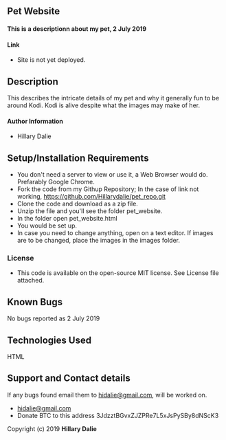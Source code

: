 ## Pet Website

#### This is a descriptionn about my pet, 2 July 2019

#### Link
* Site is not yet deployed.

## Description
This describes the intricate details of my pet and why it generally fun to be around Kodi. Kodi is alive despite what the images may make of her.

#### Author Information
* Hillary Dalie

## Setup/Installation Requirements
* You don't need a server to view or use it, a Web Browser would do. Prefarably Google Chrome. 
* Fork the code from my Githup Repository; In the case of link not working, https://github.com/Hillarydalie/pet_repo.git 
* Clone the code and download as a zip file.
* Unzip the file and you'll see the folder pet_website.
* In the folder open pet_website.html 
* You would be set up.
* In case you need to change anything, open on a text editor. If images are to be changed, place the images in the images folder.

### License
* This code is available on the open-source MIT license. See License file attached.

## Known Bugs
No bugs reported as 2 July 2019

## Technologies Used
HTML

## Support and Contact details
If any bugs found email them to hidalie@gmail.com, will be worked on. 
* hidalie@gmail.com
* Donate BTC to this address 3JdzztBGvxZJZPRe7L5xJsPySBy8dNScK3 



Copyright (c) 2019 **Hillary Dalie**
  